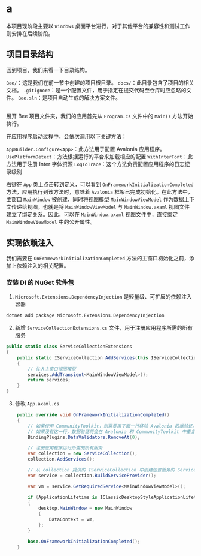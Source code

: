 # a

本项目现阶段主要以 `Windows` 桌面平台进行，对于其他平台的兼容性和测试工作则安排在后续阶段。

## 项目目录结构

回到项目，我们来看一下目录结构。

`Bee/`：这是我们在前一节中创建的项目根目录。
`docs/`：此目录包含了项目的相关文档。
`.gitignore`：是一个配置文件，用于指定在提交代码至仓库时应忽略的文件。
`Bee.sln`：是项目自动生成的解决方案文件。

##

展开 Bee 项目文件夹，我们的应用首先从 `Program.cs` 文件中的 `Main()` 方法开始执行。

在应用程序启动过程中，会依次调用以下关键方法：

`AppBuilder.Configure<App>`：此方法用于配置 Avalonia 应用程序。
`UsePlatformDetect`：方法根据运行的平台来加载相应的配置
`WithInterFont`：此方法用于注册 Inter 字体资源
`LogToTrace`：这个方法负责配置应用程序的日志记录级别

右键在 `App` 类上点击转到定义，可以看到 `OnFrameworkInitializationCompleted` 方法，应用执行到该方法时，意味着 `Avalonia` 框架已完成初始化。在此方法中，主窗口 `MainWindow` 被创建，同时将视图模型 `MainWindowViewModel` 作为数据上下文传递给视图。也就是将 `MainWindowViewModel` 与 `MainWindow.axaml` 视图文件建立了绑定关系。因此，可以在 `MainWindow.axaml` 视图文件中，直接绑定 `MainWindowViewModel` 中的公开属性。


## 实现依赖注入

我们需要在 `OnFrameworkInitializationCompleted` 方法的主窗口初始化之前，添加上依赖注入的相关配置。

### 安装 DI 的 NuGet 软件包

1. `Microsoft.Extensions.DependencyInjection` 是轻量级、可扩展的依赖注入容器

```sh
dotnet add package Microsoft.Extensions.DependencyInjection
```

2. 新增 `ServiceCollectionExtensions.cs` 文件，用于注册应用程序所需的所有服务

```cs
public static class ServiceCollectionExtensions
{
    public static IServiceCollection AddServices(this IServiceCollection services)
    {
        // 注入主窗口视图模型
        services.AddTransient<MainWindowViewModel>();
        return services;
    }
}
```

3. 修改 `App.axaml.cs`

```cs
    public override void OnFrameworkInitializationCompleted()
    {
        // 如果使用 CommunityToolkit，则需要用下面一行移除 Avalonia 数据验证。
        // 如果没有这一行，数据验证将会在 Avalonia 和 CommunityToolkit 中重复。
        BindingPlugins.DataValidators.RemoveAt(0);

        // 注册应用程序运行所需的所有服务
        var collection = new ServiceCollection();
        collection.AddServices();

        // 从 collection 提供的 IServiceCollection 中创建包含服务的 ServiceProvider
        var service = collection.BuildServiceProvider();

        var vm = service.GetRequiredService<MainWindowViewModel>();

        if (ApplicationLifetime is IClassicDesktopStyleApplicationLifetime desktop)
        {
            desktop.MainWindow = new MainWindow
            {
                DataContext = vm,
            };
        }

        base.OnFrameworkInitializationCompleted();
    }
```
